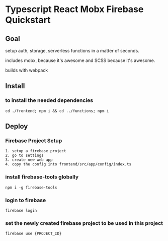 # Typescript React Mobx Firebase Quickstart
## Goal
setup auth, storage, serverless functions in a matter of seconds.

includes mobx, because it's awesome and SCSS because it's awesome.

builds with webpack

## Install
### to install the needed dependencies 
```
cd ./frontend; npm i && cd ../functions; npm i 
```


## Deploy

### Firebase Project Setup
```
1. setup a firebase project 
2. go to settings
3. create new web app
4. copy the config into frontend/src/app/config/index.ts
```

### install firebase-tools globally
```
npm i -g firebase-tools
```

### login to firebase
```
firebase login
```
### set the newly created firebase project to be used in this project
```
firebase use {PROJECT_ID} 
```
